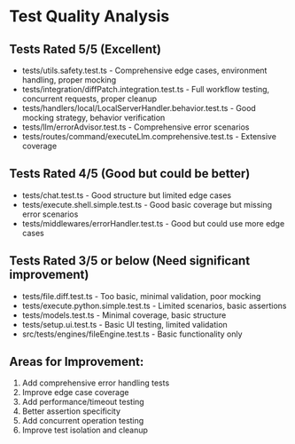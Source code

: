 # Test Quality Analysis

## Tests Rated 5/5 (Excellent)
- tests/utils.safety.test.ts - Comprehensive edge cases, environment handling, proper mocking
- tests/integration/diffPatch.integration.test.ts - Full workflow testing, concurrent requests, proper cleanup
- tests/handlers/local/LocalServerHandler.behavior.test.ts - Good mocking strategy, behavior verification
- tests/llm/errorAdvisor.test.ts - Comprehensive error scenarios
- tests/routes/command/executeLlm.comprehensive.test.ts - Extensive coverage

## Tests Rated 4/5 (Good but could be better)
- tests/chat.test.ts - Good structure but limited edge cases
- tests/execute.shell.simple.test.ts - Good basic coverage but missing error scenarios
- tests/middlewares/errorHandler.test.ts - Good but could use more edge cases

## Tests Rated 3/5 or below (Need significant improvement)
- tests/file.diff.test.ts - Too basic, minimal validation, poor mocking
- tests/execute.python.simple.test.ts - Limited scenarios, basic assertions
- tests/models.test.ts - Minimal coverage, basic structure
- tests/setup.ui.test.ts - Basic UI testing, limited validation
- src/tests/engines/fileEngine.test.ts - Basic functionality only

## Areas for Improvement:
1. Add comprehensive error handling tests
2. Improve edge case coverage
3. Add performance/timeout testing
4. Better assertion specificity
5. Add concurrent operation testing
6. Improve test isolation and cleanup